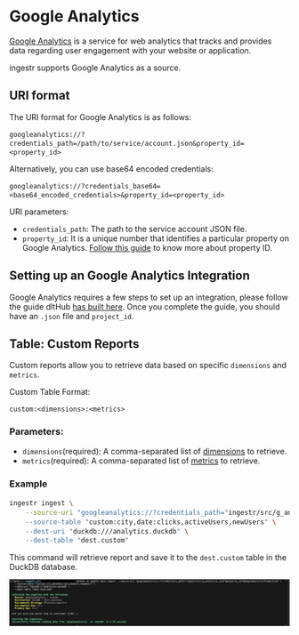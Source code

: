 # Google Analytics
[Google Analytics](https://marketingplatform.google.com/about/analytics/) is a service for web analytics that tracks and provides data regarding user engagement with your website or application.

ingestr supports Google Analytics as a source.

## URI format
The URI format for Google Analytics is as follows:

```plaintext
googleanalytics://?credentials_path=/path/to/service/account.json&property_id=<property_id>
```
Alternatively, you can use base64 encoded credentials:

```
googleanalytics://?credentials_base64=<base64_encoded_credentials>&property_id=<property_id>
```

URI parameters:
- `credentials_path`: The path to the service account JSON file.
- `property_id`: It is a unique number that identifies a particular property on Google Analytics. [Follow this guide](https://developers.google.com/analytics/devguides/reporting/data/v1/property-id#what_is_my_property_id) to know more about property ID.

## Setting up an Google Analytics Integration
Google Analytics requires a few steps to set up an integration, please follow the guide dltHub [has built here](https://dlthub.com/docs/dlt-ecosystem/verified-sources/google_analytics#grab-google-service-account-credentials). Once you complete the guide, you should have an `.json` file  and `project_id`. 

## Table: Custom Reports
Custom reports allow you to retrieve data based on specific `dimensions` and  `metrics`.

Custom Table Format:
```
custom:<dimensions>:<metrics>
```

### Parameters:
- `dimensions`(required): A comma-separated list of [dimensions](https://developers.google.com/analytics/devguides/reporting/data/v1/exploration-api-schema#dimensions) to retrieve.
- `metrics`(required): A comma-separated list of [metrics](https://developers.google.com/analytics/devguides/reporting/data/v1/exploration-api-schema#metrics) to retrieve.

### Example

```sh
ingestr ingest \
    --source-uri "googleanalytics://?credentials_path="ingestr/src/g_analytics.json&property_id=id123" \
    --source-table "custom:city,date:clicks,activeUsers,newUsers" \
    --dest-uri "duckdb:///analytics.duckdb" \
    --dest-table "dest.custom"
```

This command will retrieve report and save it to the `dest.custom` table in the DuckDB database.

<img alt="google_analytics_img" src="../media/googleanalytics.png" />